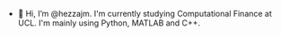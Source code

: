 - 👋 Hi, I’m @hezzajm.
I'm currently studying Computational Finance at UCL.
I'm mainly using Python, MATLAB and C++.


<!---
hezzajm/hezzajm is a ✨ special ✨ repository because its `README.md` (this file) appears on your GitHub profile.
You can click the Preview link to take a look at your changes.
--->
